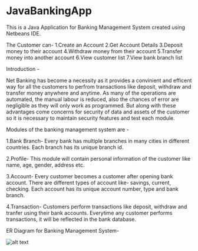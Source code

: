 # JavaBankingApp
This is a Java Application for Banking Management System created using Netbeans IDE.

The Customer can-
1.Create an Account
2.Get Account Details
3.Deposit money to their account 
4.Withdraw money from their account
5.Transfer money into another account
6.View customer list
7.View bank branch list 

Introduction -

Net Banking has become a necessity as it provides a convinient and efficent way for all the customers to perfrom transactions like deposit, withdraw and transfer money anywhere and anytime. As many of the operations are automated, the manual labour is reduced, also the chances of error are negligible as they will only work as programmed. 
But along with these advantages come concerns for security of data and assets of the customer so it is necessary to maintain security features and test each module.

Modules of the banking management system are -

1.Bank Branch- Every bank has multiple branches in many cities in different countries. Each branch has its unique branch id.

2.Profile- This module will contain personal information of the customer like name, age, gender, address etc.

3.Account- Every customer becomes a customer after opening bank account. There are different types of account like- savings, current, checking. Each account has its unique account number, type and bank branch.

4.Transaction- Customers perform transactions like deposit, withdraw and tranfer using their bank accounts. Everytime any customer performs transactions, it will be reflected in the bank database.
           
           
ER Diagram for Banking Management System-

![alt text](http://url/to/Banking.png)

